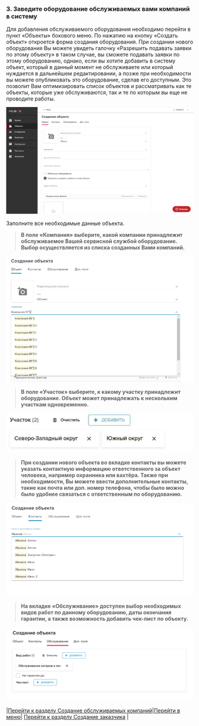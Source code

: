 ### 3. Заведите оборудование обслуживаемых вами компаний в систему
Для добавления обслуживаемого оборудования необходимо перейти в пункт «Объекты» бокового меню. По нажатию на кнопку «Создать объект» откроется форма создания оборудования. При создании нового оборудования Вы можете увидеть галочку «Разрешить подавать заявки по этому объекту» в таком случае,  вы сможете подавать заявки по этому оборудованию, однако, если вы хотите добавить в систему объект, который в данный момент не обслуживаете или который нуждается в дальнейшем редактировании, а позже при необходимости вы можете опубликовать это оборудование, сделав его доступным. Это позволит Вам оптимизировать список объектов и рассматривать как те объекты, которые уже обслуживаются, так и те по которым вы еще не проводите работы.

![6.png](/attachments/images/6.png)

Заполните все необходимые данные объекта.

>**В поле «Компания» выберите, какой компании принадлежит обслуживаемое Вашей сервисной службой оборудование. Выбор осуществляется из списка созданных Вами компаний.**

![7.png](/attachments/images/7.png)

>**В поле «Участок» выберите, к какому участку принадлежит оборудование. Объект может принадлежать к нескольким участкам одновременно.**

![Districtte.JPG](/attachments/images/Districtte.JPG)

>**При создании нового объекта во вкладке контакты вы можете указать контактную информацию ответственного за объект человека, например охранника или вахтёра. Также при необходимости, Вы можете ввести дополнительные контакты, такие как почта или доп.  номер телефона, чтобы было можно было удобнее связаться с ответственным по оборудованию.**

![8.png](/attachments/images/8.png)


>**На вкладке «Обслуживание» доступен выбор необходимых видов работ по данному оборудованию, даты окончания гарантии, а также возможность добавить чек-лист по объекту.**

![checklists.png](/attachments/images/checklists.png)

  |[Перейти к разделу Создание обслуживаемых компаний](./CreatingCompany.md)|[Перейти в меню](http://wiki.hubex.ru)| [Перейти к разделу Создание заказчика](./CreatingCustomer.md) |
